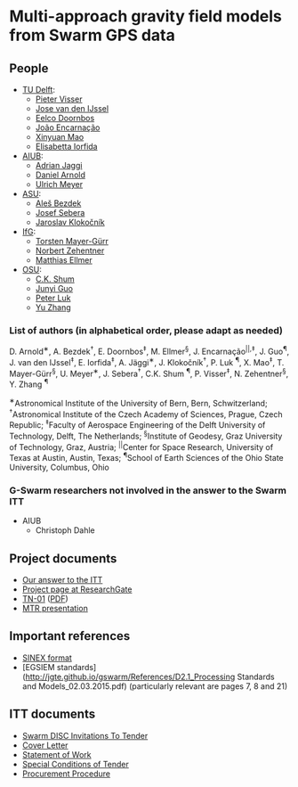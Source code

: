 # Multi-approach gravity field models from Swarm GPS data

## People

- [TU Delft](http://www.lr.tudelft.nl/en/organisation/departments/space-engineering/astrodynamics-and-space-missions/people/):
  - [Pieter Visser](https://www.tudelft.nl/en/staff/p.n.a.m.visser/)
  - [Jose van den IJssel](https://www.tudelft.nl/en/staff/j.a.a.vandenijssel/)
  - [Eelco Doornbos](https://www.tudelft.nl/en/staff/e.n.doornbos/)
  - [João Encarnação](https://directory.utexas.edu/index.php?q=encarnacao&scope=all&i=2)
  - [Xinyuan Mao](https://www.tudelft.nl/en/staff/x.mao/)
  - [Elisabetta Iorfida](https://www.tudelft.nl/staff/e.iorfida/)
- [AIUB](http://www.aiub.unibe.ch/about_us/team/index_eng.html):
  - [Adrian Jaggi](http://www.aiub.unibe.ch/ueber_uns/personen/prof_dr_jaeggi_adrian/index_ger.html)
  - [Daniel Arnold](http://www.aiub.unibe.ch/ueber_uns/personen/dr_arnold_daniel/index_ger.html)
  - [Ulrich Meyer](http://www.aiub.unibe.ch/ueber_uns/personen/dr_meyer_ulrich/index_ger.html)
- [ASU](http://galaxy.asu.cas.cz/planets/index.php?page=people):
  - [Aleš Bezdek](http://www1.asu.cas.cz/person/bezdek.html)
  - [Josef Sebera](https://scholar.google.cz/citations?user=uCceqE8AAAAJ)
  - [Jaroslav Klokočník](http://www1.asu.cas.cz/person/klokocnik.html)
- [IfG](https://www.tugraz.at/institute/ifg/institute/team/):
  - [Torsten Mayer-Gürr](https://online.tugraz.at/tug_online/visitenkarte.show_vcard?pPersonenGruppe=3&pPersonenId=ADD0610FA1295423)
  - [Norbert Zehentner](https://online.tugraz.at/tug_online/visitenkarte.show_vcard?pPersonenGruppe=3&pPersonenId=F57785AFEDC61EF9)
  - [Matthias Ellmer](https://online.tugraz.at/tug_online/visitenkarte.show_vcard?pPersonenGruppe=3&pPersonenId=4FA7CD7854879AF5)
- [OSU](https://earthsciences.osu.edu/directory):
  - [C.K. Shum](https://earthsciences.osu.edu/people/shum.3)
  - [Junyi Guo](https://earthsciences.osu.edu/people/guo.81)
  - [Peter Luk](https://earthsciences.osu.edu/people/luk.8)
  - [Yu Zhang](https://earthsciences.osu.edu/people/zhang.6345)


### List of authors (in alphabetical order, please adapt as needed)

D. Arnold<sup>&lowast;</sup>,
A. Bezdek<sup>&dagger;</sup>,
E. Doornbos<sup>&Dagger;</sup>,
M. Ellmer<sup>&sect;</sup>,
J. Encarnação<sup>&vert;&vert;,&Dagger;</sup>,
J. Guo<sup>&para;</sup>,
J. van den IJssel<sup>&Dagger;</sup>,
E. Iorfida<sup>&Dagger;</sup>,
A. Jäggi<sup>&lowast;</sup>,
J. Klokočník<sup>&dagger;</sup>,
P. Luk <sup>&para;</sup>,
X. Mao<sup>&Dagger;</sup>,
T. Mayer-Gürr<sup>&sect;</sup>,
U. Meyer<sup>&lowast;</sup>,
J. Sebera<sup>&dagger;</sup>,
C.K. Shum <sup>&para;</sup>,
P. Visser<sup>&Dagger;</sup>,
N. Zehentner<sup>&sect;</sup>,
Y. Zhang <sup>&para;</sup>
           
<sup>&lowast;</sup>Astronomical Institute of the University of Bern, Bern, Schwitzerland;
<sup>&dagger;</sup>Astronomical Institute of the Czech Academy of Sciences, Prague, Czech Republic;
<sup>&Dagger;</sup>Faculty of Aerospace Engineering of the Delft University of Technology, Delft, The Netherlands;
<sup>&sect;</sup>Institute of Geodesy, Graz University of Technology, Graz, Austria;
<sup>&vert;&vert;</sup>Center for Space Research, University of Texas at Austin, Austin, Texas;
<sup>&para;</sup>School of Earth Sciences of the Ohio State University, Columbus, Ohio

### G-Swarm researchers not involved in the answer to the Swarm ITT

- AIUB
  - Christoph Dahle


## Project documents

- [Our answer to the ITT](http://jgte.github.io/gswarm/swarmITT_html.html)
- [Project page at ResearchGate](https://www.researchgate.net/project/Multi-approach-gravity-field-models-from-Swarm-GPS-data)
- [TN-01](http://jgte.github.io/gswarm/TN-01/TN-01_html.html) ([PDF](http://jgte.github.io/gswarm/TN-01/TN-01.pdf))
- [MTR presentation](http://jgte.github.io/gswarm/SW_HO_TUD_GS_0001_WP200-complete.pptx)

## Important references

- [SINEX format](http://jgte.github.io/gswarm/SINEX/)
- [EGSIEM standards](http://jgte.github.io/gswarm/References/D2.1_Processing Standards and Models_02.03.2015.pdf) (particularly relevant are pages 7, 8 and 21)

## ITT documents

- [Swarm DISC Invitations To Tender](http://www.space.dtu.dk/english/research/projects/project-descriptions/swarm/swarm_disc_itts)
- [Cover Letter](http://www.space.dtu.dk/english/-/media/Institutter/Space/forskning/projekter/swarm/SwarmDISC/SD-ITT-1_1/SW-CL-DTU-GS-111_Cover_letter_ITT_1_1_rev2.ashx?la=da)
- [Statement of Work](http://www.space.dtu.dk/english/-/media/Institutter/Space/forskning/projekter/swarm/SwarmDISC/SD-ITT-1_1/SW-SW-DTU-GS-111_ITT1-1_SoW.ashx?la=da)
- [Special Conditions of Tender](http://www.space.dtu.dk/english/-/media/Institutter/Space/forskning/projekter/swarm/SwarmDISC/SD-ITT-1_1/SW-TC-DTU-GS-111_ITT1-1_Special_Conditions_of_Tender.ashx?la=da)
- [Procurement Procedure](http://www.space.dtu.dk/english/-/media/Institutter/Space/forskning/projekter/swarm/SwarmDISC/SW-RS-DTU-GS-003_1B_Procurement_Procedure.ashx?la=da)



